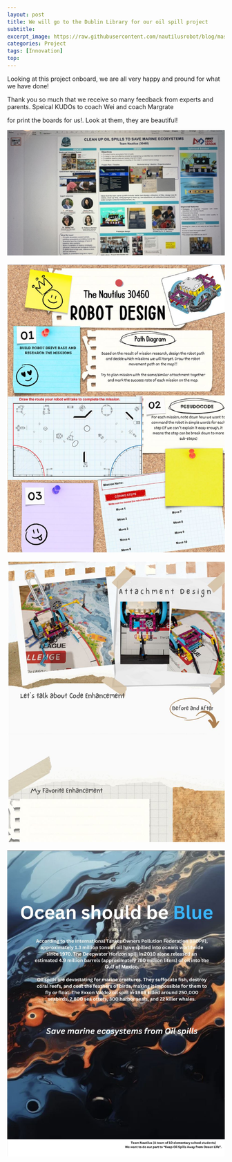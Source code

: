 ```yaml
---
layout: post
title: We will go to the Dublin Library for our oil spill project
subtitle: 
excerpt_image: https://raw.githubusercontent.com/nautilusrobot/blog/master/assets/images/post_img/202412_14_post_1.JPG
categories: Project
tags: [Innovation]
top: 
---
```


Looking at this project onboard, we are all very happy and pround for what we have done!

Thank you so much that we receive so many feedback from experts and parents. Speical KUDOs to coach Wei and coach Margrate

for print the boards for us!. Look at them, they are beautiful!

![does this work4](https://raw.githubusercontent.com/nautilusrobot/blog/master/assets/images/post_img/202412_14_post_1.JPG)&nbsp;&nbsp; ![does this work4](https://raw.githubusercontent.com/nautilusrobot/blog/master/assets/images/post_img/202412_14_post_2.JPG) &nbsp;&nbsp;![does this work4](https://raw.githubusercontent.com/nautilusrobot/blog/master/assets/images/post_img/202412_14_post_3.JPG) &nbsp;&nbsp;![does this work4](https://raw.githubusercontent.com/nautilusrobot/blog/master/assets/images/post_img/202412_14_post_4.JPG)

